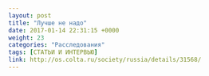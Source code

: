 ```yaml
---
layout: post
title: "Лучше не надо"
date: 2017-01-14 22:31:15 +0000
weight: 23
categories: "Расследования"
tags: [СТАТЬИ И ИНТЕРВЬЮ]
link: http://os.colta.ru/society/russia/details/31568/
---
```

